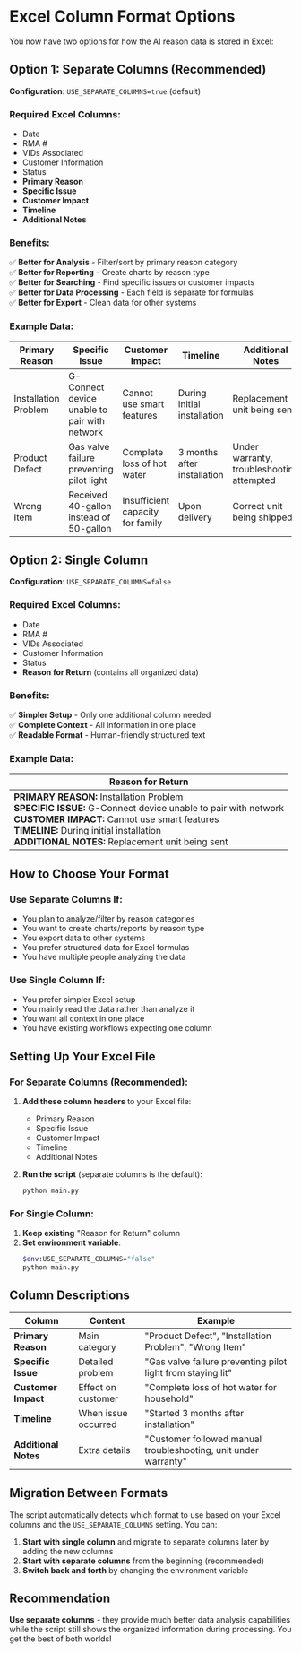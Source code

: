 # Excel Column Format Options

You now have two options for how the AI reason data is stored in Excel:

## Option 1: Separate Columns (Recommended) 

**Configuration**: `USE_SEPARATE_COLUMNS=true` (default)

### Required Excel Columns:
- Date
- RMA #
- VIDs Associated  
- Customer Information
- Status
- **Primary Reason**
- **Specific Issue**
- **Customer Impact** 
- **Timeline**
- **Additional Notes**

### Benefits:
✅ **Better for Analysis** - Filter/sort by primary reason category  
✅ **Better for Reporting** - Create charts by reason type  
✅ **Better for Searching** - Find specific issues or customer impacts  
✅ **Better for Data Processing** - Each field is separate for formulas  
✅ **Better for Export** - Clean data for other systems  

### Example Data:
| Primary Reason | Specific Issue | Customer Impact | Timeline | Additional Notes |
|----------------|----------------|-----------------|----------|------------------|
| Installation Problem | G-Connect device unable to pair with network | Cannot use smart features | During initial installation | Replacement unit being sent |
| Product Defect | Gas valve failure preventing pilot light | Complete loss of hot water | 3 months after installation | Under warranty, troubleshooting attempted |
| Wrong Item | Received 40-gallon instead of 50-gallon | Insufficient capacity for family | Upon delivery | Correct unit being shipped |

## Option 2: Single Column 

**Configuration**: `USE_SEPARATE_COLUMNS=false`

### Required Excel Columns:
- Date
- RMA #
- VIDs Associated
- Customer Information  
- Status
- **Reason for Return** (contains all organized data)

### Benefits:
✅ **Simpler Setup** - Only one additional column needed  
✅ **Complete Context** - All information in one place  
✅ **Readable Format** - Human-friendly structured text  

### Example Data:
| Reason for Return |
|-------------------|
| **PRIMARY REASON:** Installation Problem<br>**SPECIFIC ISSUE:** G-Connect device unable to pair with network<br>**CUSTOMER IMPACT:** Cannot use smart features<br>**TIMELINE:** During initial installation<br>**ADDITIONAL NOTES:** Replacement unit being sent |

## How to Choose Your Format

### Use Separate Columns If:
- You plan to analyze/filter by reason categories
- You want to create charts/reports by reason type  
- You export data to other systems
- You prefer structured data for Excel formulas
- You have multiple people analyzing the data

### Use Single Column If:
- You prefer simpler Excel setup
- You mainly read the data rather than analyze it
- You want all context in one place
- You have existing workflows expecting one column

## Setting Up Your Excel File

### For Separate Columns (Recommended):
1. **Add these column headers** to your Excel file:
   - Primary Reason
   - Specific Issue  
   - Customer Impact
   - Timeline
   - Additional Notes

2. **Run the script** (separate columns is the default):
   ```bash
   python main.py
   ```

### For Single Column:
1. **Keep existing** "Reason for Return" column
2. **Set environment variable**:
   ```bash
   $env:USE_SEPARATE_COLUMNS="false"
   python main.py
   ```

## Column Descriptions

| Column | Content | Example |
|--------|---------|---------|
| **Primary Reason** | Main category | "Product Defect", "Installation Problem", "Wrong Item" |
| **Specific Issue** | Detailed problem | "Gas valve failure preventing pilot light from staying lit" |
| **Customer Impact** | Effect on customer | "Complete loss of hot water for household" |  
| **Timeline** | When issue occurred | "Started 3 months after installation" |
| **Additional Notes** | Extra details | "Customer followed manual troubleshooting, unit under warranty" |

## Migration Between Formats

The script automatically detects which format to use based on your Excel columns and the `USE_SEPARATE_COLUMNS` setting. You can:

1. **Start with single column** and migrate to separate columns later by adding the new columns
2. **Start with separate columns** from the beginning (recommended)
3. **Switch back and forth** by changing the environment variable

## Recommendation

**Use separate columns** - they provide much better data analysis capabilities while the script still shows the organized information during processing. You get the best of both worlds!


